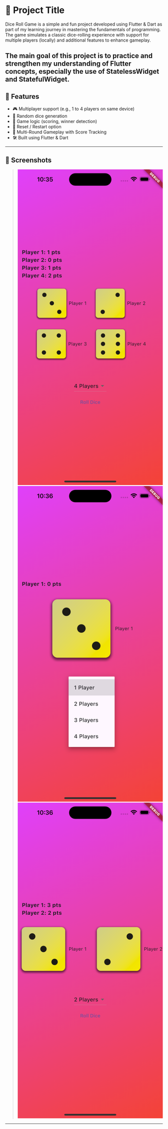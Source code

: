 # 📱 Project Title

Dice Roll Game is a simple and fun project developed using Flutter & Dart as part of my learning journey in mastering the fundamentals of programming. The game simulates a classic dice-rolling experience with support for multiple players (locally) and additional features to enhance gameplay.

The main goal of this project is to practice and strengthen my understanding of Flutter concepts, especially the use of StatelessWidget and StatefulWidget.
---

## 🔧 Features

- 🎮 Multiplayer support (e.g., 1 to 4 players on same device)
- 🎲 Random dice generation
- 🧠 Game logic (scoring, winner detection)
- 🔁 Reset / Restart option
- 🔁 Multi-Round Gameplay with Score Tracking
- 🛠 Built using Flutter & Dart

---

## 📸 Screenshots

> ![alt text](image.png)
> ![alt text](image-1.png)
> ![alt text](image-2.png)

---